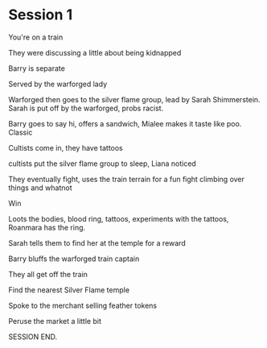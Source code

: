 # Session 1

You're on a train

They were discussing a little about being kidnapped

Barry is separate

Served by the warforged lady

Warforged then goes to the silver flame group, lead by Sarah Shimmerstein. Sarah is put off by the warforged, probs racist.

Barry goes to say hi, offers a sandwich, Mialee makes it taste like poo. Classic

Cultists come in, they have tattoos

cultists put the silver flame group to sleep, Liana noticed

They eventually fight, uses the train terrain for a fun fight climbing over things and whatnot

Win

Loots the bodies, blood ring, tattoos, experiments with the tattoos, Roanmara has the ring.

Sarah tells them to find her at the temple for a reward

Barry bluffs the warforged train captain

They all get off the train

Find the nearest Silver Flame temple

Spoke to the merchant selling feather tokens

Peruse the market a little bit

SESSION END.